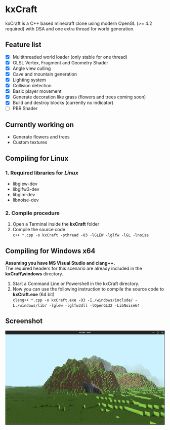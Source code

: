 # kxCraft

kxCraft is a C++ based minecraft clone using modern OpenGL (>= 4.2 required) with DSA and one extra thread for world generation.

## Feature list
- [x] Multithreaded world loader (only stable for one thread)
- [x] GLSL Vertex, Fragment and Geometry Shader
- [x] Angle view culling
- [x] Cave and mountain generation
- [x] Lighting system
- [x] Collision detection
- [x] Basic player movement
- [x] Generate decoration like grass (flowers and trees coming soon)
- [x] Build and destroy blocks (currently no indicator)
- [ ] PBR Shader

## Currently working on
 - Generate flowers and trees
 - Custom textures



## Compiling for Linux

### 1. Required libraries for *Linux*
   - libglew-dev
   - libglfw3-dev
   - libglm-dev
   - libnoise-dev
   
### 2. Compile procedure
 1. Open a Terminal inside the **kxCraft** folder 
 2. Compile the source code <br>
`c++ *.cpp -o kxCraft -pthread -O3 -lGLEW -lglfw -lGL -lnoise`

## Compiling for Windows x64
**Assuming you have MS Visual Studio and clang++.**
<br>The required headers for this scenario are already included in the **kxCraft\windows** directory.
 1. Start a Command Line or Powershell in the kxCraft directory.
 2. Now you can use the following instruction to compile the source code to **kxCraft.exe** (64 bit) <br>
`clang++ *.cpp -o kxCraft.exe -O3 -I./windows/include/ -L./windows/lib/ -lglew -lglfw3dll -lOpenGL32 -LibNoise64`

## Screenshot
![kxCraft Hello](https://github.com/kexxalex/kxCraft/blob/master/kxCraft-Hello.png)

